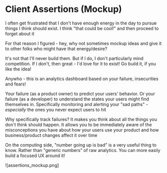 # Client Assertions (Mockup)

I often get frustrated that I don't have enough energy in the day to pursue things I think should exist. I think "that could be cool!" and then proceed to forget about it

For that reason I figured - hey, why not sometimes mockup ideas and give it to other folks who might have that energy/desire?

It's not that I'll never build them. But if I do, I don't particularly mind competition. If I don't, then great - I'd love for it to exist! Go build it, if you like the idea!

Anywho - this is an analytics dashboard based on your failure, insecurities and fears!

Your failure (as a product owner) to predict your users' behavior. Or your failure (as a developer) to understand the states your users might find themselves in. Specifically monitoring and alerting your "sad paths" - _especially_ the ones you never expect users to hit

Why specifically track failures? It makes you think about all the things you don't think should happen. It allows you to be immediately aware of the misconceptions you have about how your users use your product and how business/product changes affect it over time

On the computing side, "number going up is bad" is a very useful thing to know. Rather than "generic numbers" of raw analytics. You can more easily build a focused UX around it!

![assertions_mockup.png]
